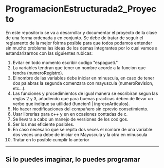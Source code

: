 # ProgramacionEstructurada2_Proyecto
En este repositorio se va a desarrollar y documentar el proyecto de la clase de una forma ordenada y en conjunto.
Se debe de tratar de seguir el reglamento de la mejor foirma posible
para que todos podamos entender sin mucho problema las ideas de los 
demas integrantes por lo cual vamos a estandarizarnos con las siguientes rubicas:

1) Evitar en todo momento escribir codigo "espagueti."
2) La variables tendran que tener un nombre acorde a la funcion que tendra (numeroRegistro).
3) El  nombre de las variables debe iniciar en minuscula, en caso de tener dos palabras la segunda
   comenzara con mayuscula (numeroRevision, etc...).
4) Las funciones y procedimientos de igual manera se escribiran segun las reglas 2 y 3, añadiendo 
   que para buenas practicas deben de llevar un verbo que indique su utilidad (funcion1 | ingresoArticulos).
5) No hacer modificaciones del compañero sin cprevio consetimiento.
6) Usar librerias para c++ y en en ocasiones contadas de c.
7) Se llevara a cabo un manejo de versiones de los codigos.
8) Ser los mas eficiente posibles.
9) En caso necesario que se repita dos veces el nombre de una variable dos veces una debe de iniciar en Mayuscula y la otra en minuscula
10) Tratar en lo posible cumplir lo anterior

--------------------------------------------
Si lo puedes imaginar, lo puedes programar
--------------------------------------------
